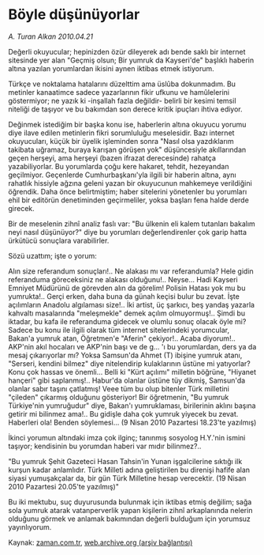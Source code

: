 # Böyle düşünüyorlar

*A. Turan Alkan 2010.04.21*

<tr><td class="metin" colspan="2" style="padding-top: 20px; padding-left: 5px; ">Değerli okuyucular; hepinizden özür dileyerek adı bende saklı bir internet sitesinde yer alan "Geçmiş olsun; Bir yumruk da Kayseri'de" başlıklı haberin altına yazılan yorumlardan ikisini aynen iktibas etmek istiyorum.</td></tr><tr><td class="metin" colspan="2" style="padding-top: 20px; padding-left: 5px; "><p>Türkçe ve noktalama hatalarını düzelttim ama üslûba dokunmadım. Bu metinler kanaatimce sadece yazarlarının fikir ufkunu ve hamûlelerini göstermiyor; ne yazık ki -inşallah fazla değildir- belirli bir kesimi temsil niteliği de taşıyor ve bu bakımdan son derece kritik ipuçları ihtiva ediyor.
<p>Değinmek istediğim bir başka konu ise, haberlerin altına okuyucu yorumu diye ilave edilen metinlerin fikri sorumluluğu meselesidir. Bazı internet okuyucuları, küçük bir üyelik işleminden sonra "Nasıl olsa yazdıklarım takibata uğramaz, buraya karışan görüşen yok" düşüncesiyle akıllarından geçen herşeyi, ama herşeyi (bazen ifrazat derecesinde) rahatça yazabiliyorlar. Bu yorumlarda çoğu kere hakaret, tehdit, hezeyandan geçilmiyor. Geçenlerde Cumhurbaşkanı'yla ilgili bir haberin altına, aynı rahatlık hissiyle ağzına geleni yazan bir okuyucunun mahkemeye verildiğini öğrendik. Daha önce belirtmiştim; haber sitelerini yönetenler bu yorumları ehil bir editörün denetiminden geçirmeliler, yoksa başları fena halde derde girecek.
<p>Bir de meselenin zihnî analiz faslı var: "Bu ülkenin eli kalem tutanları bakalım neyi nasıl düşünüyor?" diye bu yorumları değerlendirenler çok garip hatta ürkütücü sonuçlara varabilirler.
<p>Sözü uzattım; işte o yorum:
<p>Alın size referandum sonuçları!.. Ne alakası mı var referandumla? Hele gidin referanduma göreceksiniz ne alakası olduğunu!.. Neyse... Hadi Kayseri Emniyet Müdürünü de görevden alın da görelim! Polisin Hatası yok mu bu yumrukta!.. Gerçi erken, daha buna da günah keçisi bulur bu zevat. İşte açılımların Anadolu algılaması size!.. İki artist, üç şarkıcı, beş yandaş yazarla kahvaltı masalarında "meleşmekle" demek açılım olmuyormuş!.. Şimdi bu iktadar, bu kafa ile referanduma gidecek ve olumlu sonuç olacak öyle mi? Sadece bu konu ile ilgili olarak tüm internet sitelerindeki yorumcular, Bakan'a yumruk atan, Öğretmen'e "Aferin" çekiyor!.. Acaba diyorum!.. AKP'nin akıl hocaları ve AKP'nin başı ve de g... 'ı bu yorumlardan, ders ya da mesaj çıkarıyorlar mı? Yoksa Samsun'da Ahmet (T) ibişine yumruk atanı, "Serseri, kendini bilmez" diye nitelendirip kulaklarının üstüne mi yatıyorlar? Konu çok hassas ve önemli... Belli ki "Kürt açılımı" milletin böğrüne, "Hiyanet hançeri" gibi saplanmış!.. Habur'da olanlar üstüne tüy dikmiş, Samsun'da olanlar sabır taşını çatlatmış! Veee tüm bu olup bitenler Türk milletini "çileden" çıkarmış olduğunu gösteriyor! Bir öğretmenin, "Bu yumruk Türkiye'nin yumruğudur" diye, Bakan'ı yumruklaması, birilerinin aklını başına getirir mi bilinmez ama!.. Bu gidişle daha çok yumruk yiyecek bu zevat. Haberleri ola! Benden söylemesi... (9 Nisan 2010 Pazartesi 18.23'te yazılmış)
<p>İkinci yorumun altındaki imza çok ilginç; tanınmış sosyolog H.Y.'nin ismini taşıyor; kendisinin bu yorumdan haberi var mıdır bilinmez?..
<p>"Bu yumruk Şehit Gazeteci Hasan Tahsin'in Yunan işgalcilerine sıktığı ilk kurşun kadar anlamlıdır. Türk Milleti adına geliştirilen bu direnişi hafife alan siyasi yumuşakçalar da, bir gün Türk Milletine hesap verecektir. (19 Nisan 2010 Pazartesi 20.05'te yazılmış)"
<p>Bu iki mektubu, suç duyurusunda bulunmak için iktibas etmiş değilim; sağa sola yumruk atarak vatanperverlik yapan kişilerin zihnî arkaplanında nelerin olduğunu görmek ve anlamak bakımından değerli bulduğum için yorumsuz yayınlıyorum.<br/></p></p></p></p></p></p></p></p></td></tr>

Kaynak: [zaman.com.tr](http://zaman.com.tr/yazar.do?yazino=975453), [web.archive.org (arşiv bağlantısı)](http://web.archive.org/web/20100429054921/http://www.zaman.com.tr:80/yazar.do?yazino=975453)
